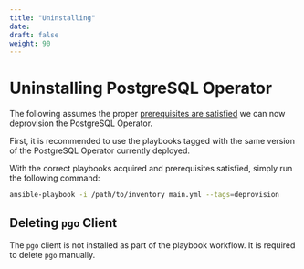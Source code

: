 ```yaml
---
title: "Uninstalling"
date:
draft: false
weight: 90
---
```


# Uninstalling PostgreSQL Operator

The following assumes the proper [prerequisites are satisfied](/getting-started/prerequisites)
we can now deprovision the PostgreSQL Operator.

First, it is recommended to use the playbooks tagged with the same version
of the PostgreSQL Operator currently deployed.

With the correct playbooks acquired and prerequisites satisfied, simply run
the following command:

```bash
ansible-playbook -i /path/to/inventory main.yml --tags=deprovision
```

## Deleting `pgo` Client

The `pgo` client is not installed as part of the playbook workflow.  It is required to
delete `pgo` manually.
